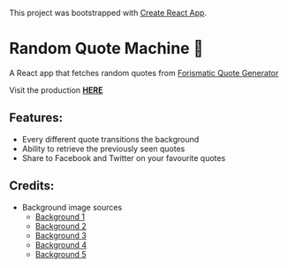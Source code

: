 This project was bootstrapped with [Create React App](https://github.com/facebook/create-react-app).

# Random Quote Machine 💬

A React app that fetches random quotes from [Forismatic Quote Generator](https://forismatic.com/en/api/)

Visit the production __[HERE](https://admijw.github.io/random_quote_machine_react/)__

## Features:

* Every different quote transitions the background
* Ability to retrieve the previously seen quotes
* Share to Facebook and Twitter on your favourite quotes

## Credits:

* Background image sources
    * [Background 1](https://i.pinimg.com/originals/7a/7d/cf/7a7dcfa6474ec4cbfa81113eebe3c0dc.jpg)
    * [Background 2](https://i.pinimg.com/originals/99/4e/53/994e5335b9e54a2bdee1077049c7d653.jpg)
    * [Background 3](https://wallpaperplay.com/walls/full/6/3/9/3074.jpg)
    * [Background 4](https://i.pinimg.com/originals/8a/ce/a9/8acea9261c892e75b0651de1d4f4e0e1.jpg)
    * [Background 5](https://i.pinimg.com/originals/27/6c/85/276c851e879565b746fc0421fb689590.jpg)